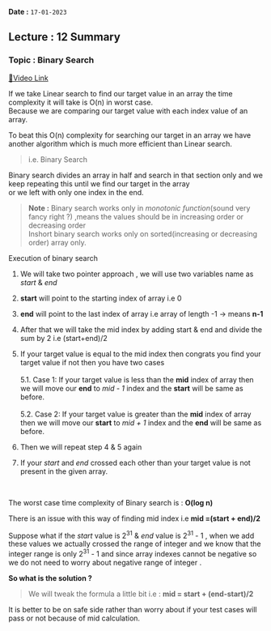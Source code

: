 **Date :** `17-01-2023`
## Lecture : 12 Summary
### Topic : Binary Search
[📍Video Link](https://www.youtube.com/watch?v=YJeoQBevNVo&list=PLDzeHZWIZsTryvtXdMr6rPh4IDexB5NIA&index=12&t=3s&ab_channel=CodeHelp-byBabbar)

If we take Linear search to find our target value in an array the time complexity it will take is O(n) in worst case. <br>
Because we are comparing our target value with each index value of an array.

To beat this O(n) complexity for searching our target in an array we have another algorithm which is much more efficient than Linear search.
>i.e. Binary Search

Binary search divides an array in half and search in that section only and we keep repeating this until we find our target in the array<br>
or we left with only one index in the end.

>**Note :** Binary search works only in _monotonic function_(sound very fancy right ?) ,means the values should be in increasing order or decreasing order<br>
>Inshort binary search works only on sorted(increasing or decreasing order) array only.

Execution of binary search

1. We will take two pointer approach , we will use two variables name as _start_  & _end_ 

2. **start** will point to the starting index of array i.e 0

3. **end** will point to the last index of array i.e array of length -1 -> means **n-1**

4. After that we will take the mid index by adding start & end and divide the sum by 2 i.e (start+end)/2

5. If your target value is equal to the mid index then congrats you find your target value if not then you have two cases<br><br>
 5.1. Case 1: If your target value is less than the **mid** index of array then we will move our **end** to _mid - 1_ index and the **start** will be same as before.<br><br>
 5.2. Case 2: If your target value is greater than the **mid** index of array then we will move our **start** to _mid + 1_ index and the **end** will be same as before.

6. Then we will repeat step 4 & 5 again

7. If your _start_ and _end_ crossed each other than your target value is not present in the given array.

<br>

The worst case time complexity of Binary search is : **O(log n)** 

There is an issue with this way of finding mid index i.e **mid =(start + end)/2**

Suppose what if the _start_ value is 2<sup>31</sup> & _end_ value is 2<sup>31</sup> - 1 , when we add these values we actually crossed the range of integer and we know that the integer range is only 2<sup>31</sup> - 1 and since array indexes cannot be negative so we do not need to worry about negative range of integer .

**So what is the solution ?**
>We will tweak the formula a little bit i.e : **mid = start + (end-start)/2**

It is better to be on safe side rather than worry about if your test cases will pass or not because of mid calculation.
